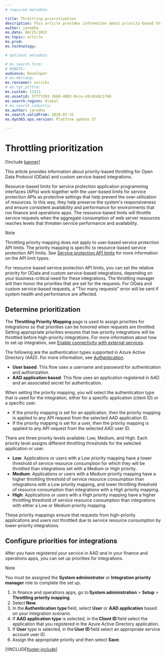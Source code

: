 ```yaml
---
# required metadata

title: Throttling prioritization
description: This article provides information about priority-based throttling for OData and custom service-based integrations.
author: jaredha
ms.date: 08/25/2022
ms.topic: article
ms.prod: 
ms.technology: 

# optional metadata

# ms.search.form: 
# ROBOTS: 
audience: Developer
# ms.devlang: 
ms.reviewer: sericks
# ms.tgt_pltfrm: 
ms.custom: 21311
ms.assetid: 5ff7fd93-1bb8-4883-9cca-c8c42ddc1746
ms.search.region: Global
# ms.search.industry: 
ms.author: jaredha
ms.search.validFrom: 2020-07-31
ms.dyn365.ops.version: Platform update 37

---
```


# Throttling prioritization

[!include [banner](../includes/banner.md)]

This article provides information about priority-based throttling for Open Data Protocol (OData) and custom service-based integrations.

Resource-based limits for service protection application programming interfaces (APIs) work together with the user-based limits for service protection APIs as protective settings that help prevent the over-utilization of resources. In this way, they help preserve the system's responsiveness and ensure consistent availability and performance for environments that run finance and operations apps. The resource-based limits will throttle service requests when the aggregate consumption of web server resources reaches levels that threaten service performance and availability.

> [!NOTE]
> Throttling priority mapping does not apply to user-based service protection API limits. The priority mapping is specific to resource-based service protection API limits. See [Service protection API limits](service-protection-api-limits.md) for more information on the API limit types.

For resource-based service protection API limits, you can set the relative priority for OData and custom service-based integrations, depending on your business-critical need for these integrations. The throttling manager will then honor the priorities that are set for the requests. For OData and custom service-based requests, a "Too many requests" error will be sent if system health and performance are affected.

## Determine prioritization

The **Throttling Priority Mapping** page is used to assign priorities for integrations so that priorities can be honored when requests are throttled. Setting appropriate priorities ensures that low-priority integrations will be throttled before high-priority integrations. For more information about how to set up integration, see [Enable connectivity with external services](/learn/modules/integrate-azure-finance-operations/7-connect-external). 

The following are the authentication types supported in Azure Active Directory (AAD). For more information, see [Authentication](services-home-page.md).
- **User based**: This flow uses a username and password for authentication and authorization. 
- **AAD application based**: This flow uses an application registered in AAD and an associated secret for authentication. 

When setting the priority mapping, you will select the authentication type that is used for the integration, either for a specific application (client ID) or a specific user.
- If the priority mapping is set for an application, then the priority mapping is applied to any API request from the selected AAD application ID.
- If the priority mapping is set for a user, then the priority mapping is applied to any API request from the selected AAD user ID.

There are three priority levels available: Low, Medium, and High. Each priority level assigns different throttling thresholds for the selected application or user.
- **Low**: Applications or users with a Low priority mapping have a lower threshold of service resource consumption for which they will be throttled than integrations set with a Medium or High priority.
- **Medium**: Applications or users with a Medium priority mapping have a higher throttling threshold of service resource consumption than integrations with a Low priority mapping, and lower throttling threshold of resource consumption than integrations with a High priority mapping.
- **High**: Applications or users with a High priority mapping have a higher throttling threshold of service resource consumption than integrations with either a Low or Medium priority mapping.

These priority mappings ensure that requests from high-priority applications and users not throttled due to service resource consumption by lower-priority integrations.
 
## Configure priorities for integrations 

After you have registered your service in AAD and in your finance and operations apps, you can set up priorities for integrations.

> [!NOTE]
> You must be assigned the **System administrator** or **Integration priority manager** role to complete the set up. 

1. In finance and operations apps, go to **System administration** > **Setup** > **Throttling priority mapping**. 
2. Select **New**. 
3. In the **Authentication type** field, select **User** or **AAD application** based on your integration scenario.
4. If **AAD application type** is selected, in the **Client ID** field select the application that you registered in the Azure Active Directory application.
5. If **User** type is selected, in the **User ID** field select an appropriate service account user ID.
6. Assign the appropriate priority and then select **Save**.

[!INCLUDE[footer-include](../../../includes/footer-banner.md)]

